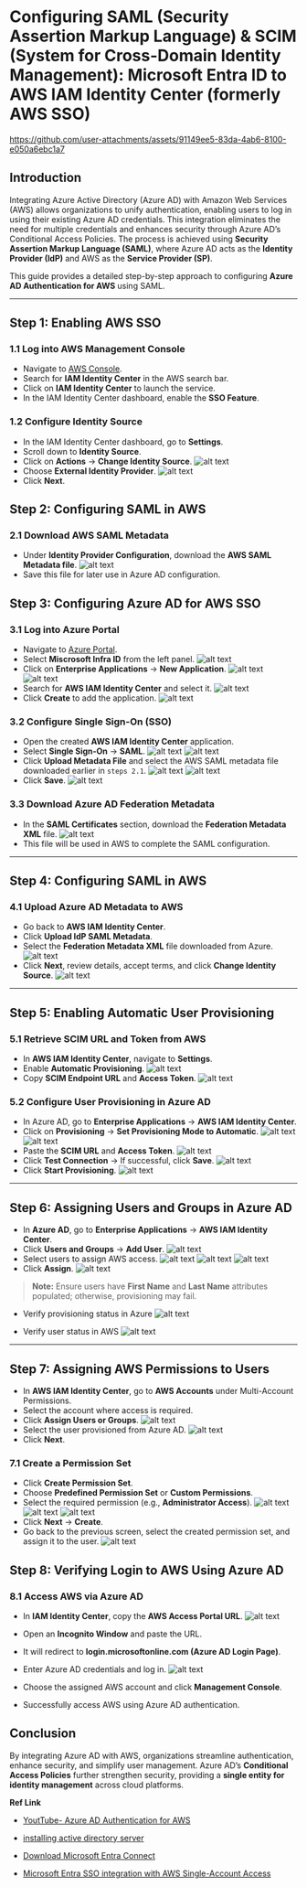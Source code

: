 <!-- # **Seamless AWS Authentication with Azure AD: A Step-by-Step Integration Guide** -->
# **Configuring SAML (Security Assertion Markup Language) & SCIM (System for Cross-Domain Identity Management): Microsoft Entra ID to AWS IAM Identity Center (formerly AWS SSO)**

https://github.com/user-attachments/assets/91149ee5-83da-4ab6-8100-e050a6ebc1a7

## **Introduction**
Integrating Azure Active Directory (Azure AD) with Amazon Web Services (AWS) allows organizations to unify authentication, enabling users to log in using their existing Azure AD credentials. This integration eliminates the need for multiple credentials and enhances security through Azure AD’s Conditional Access Policies. The process is achieved using **Security Assertion Markup Language (SAML)**, where Azure AD acts as the **Identity Provider (IdP)** and AWS as the **Service Provider (SP)**.

This guide provides a detailed step-by-step approach to configuring **Azure AD Authentication for AWS** using SAML.

---
## **Step 1: Enabling AWS SSO**
### **1.1 Log into AWS Management Console**
- Navigate to [AWS Console](https://aws.amazon.com/console/).
- Search for **IAM Identity Center** in the AWS search bar.
- Click on **IAM Identity Center** to launch the service.
- In the IAM Identity Center dashboard, enable the **SSO Feature**.


### **1.2 Configure Identity Source**
- In the IAM Identity Center dashboard, go to **Settings**.
- Scroll down to **Identity Source**.
- Click on **Actions** → **Change Identity Source**.
![alt text](image-31.png)
- Choose **External Identity Provider**.
![alt text](image-32.png)
- Click **Next**.

## **Step 2: Configuring SAML in AWS**
### **2.1 Download AWS SAML Metadata**
- Under **Identity Provider Configuration**, download the **AWS SAML Metadata file**.
![alt text](image-33.png)
- Save this file for later use in Azure AD configuration.

## **Step 3: Configuring Azure AD for AWS SSO**
### **3.1 Log into Azure Portal**
- Navigate to [Azure Portal](https://portal.azure.com/).
- Select **Miscrosoft Infra ID** from the left panel.
![alt text](image-34.png)
- Click on **Enterprise Applications** → **New Application**.
![alt text](image-35.png)
![alt text](image-36.png)
- Search for **AWS IAM Identity Center** and select it.
![alt text](image-37.png)
- Click **Create** to add the application.
![alt text](image-38.png)

### **3.2 Configure Single Sign-On (SSO)**
- Open the created **AWS IAM Identity Center** application.
- Select **Single Sign-On** → **SAML**.
![alt text](image-39.png)
![alt text](image-40.png)
- Click **Upload Metadata File** and select the AWS SAML metadata file downloaded earlier in `steps 2.1`.
![alt text](image-41.png)
![alt text](image-42.png)
- Click **Save**.
![alt text](image-43.png)

### **3.3 Download Azure AD Federation Metadata**
- In the **SAML Certificates** section, download the **Federation Metadata XML** file.
![alt text](image-44.png)
- This file will be used in AWS to complete the SAML configuration.

---
## **Step 4: Configuring SAML in AWS**
### **4.1 Upload Azure AD Metadata to AWS**
- Go back to **AWS IAM Identity Center**.
- Click **Upload IdP SAML Metadata**.
- Select the **Federation Metadata XML** file downloaded from Azure.
![alt text](image-45.png)
- Click **Next**, review details, accept terms, and click **Change Identity Source**.
![alt text](image-46.png)

---
## **Step 5: Enabling Automatic User Provisioning**
### **5.1 Retrieve SCIM URL and Token from AWS**
- In **AWS IAM Identity Center**, navigate to **Settings**.
- Enable **Automatic Provisioning**.
![alt text](image-47.png)
- Copy **SCIM Endpoint URL** and **Access Token**.
![alt text](image-48.png)

### **5.2 Configure User Provisioning in Azure AD**
- In Azure AD, go to **Enterprise Applications** → **AWS IAM Identity Center**.
- Click on **Provisioning** → **Set Provisioning Mode to Automatic**.
![alt text](image-49.png)
![alt text](image-50.png)
- Paste the **SCIM URL** and **Access Token**.
![alt text](image-51.png)
- Click **Test Connection** → If successful, click **Save**.
![alt text](image-52.png)
- Click **Start Provisioning**.
![alt text](image-53.png)

---
## **Step 6: Assigning Users and Groups in Azure AD**
- In **Azure AD**, go to **Enterprise Applications** → **AWS IAM Identity Center**.
- Click **Users and Groups** → **Add User**.
![alt text](image-54.png)
- Select users to assign AWS access.
![alt text](image-55.png)
![alt text](image-56.png)
![alt text](image-57.png)
- Click **Assign**.
![alt text](image-58.png)
> **Note:** Ensure users have **First Name** and **Last Name** attributes populated; otherwise, provisioning may fail.
- Verify provisioning status in Azure
![alt text](image-59.png)

- Verify user status in AWS
![alt text](image-60.png)
---
## **Step 7: Assigning AWS Permissions to Users**
- In **AWS IAM Identity Center**, go to **AWS Accounts** under Multi-Account Permissions.
- Select the account where access is required.
- Click **Assign Users or Groups**.
![alt text](image-61.png)
- Select the user provisioned from Azure AD.
![alt text](image-62.png)
- Click **Next**.

### **7.1 Create a Permission Set**
- Click **Create Permission Set**.
- Choose **Predefined Permission Set** or **Custom Permissions**.
- Select the required permission (e.g., **Administrator Access**).
![alt text](image-63.png)
![alt text](image-64.png)
![alt text](image-65.png)
- Click **Next** → **Create**.
- Go back to the previous screen, select the created permission set, and assign it to the user.
![alt text](image-66.png)

## **Step 8: Verifying Login to AWS Using Azure AD**
### **8.1 Access AWS via Azure AD**
- In **IAM Identity Center**, copy the **AWS Access Portal URL**.
![alt text](image-67.png)
- Open an **Incognito Window** and paste the URL.
- It will redirect to **login.microsoftonline.com (Azure AD Login Page)**.
- Enter Azure AD credentials and log in.
![alt text](image-68.png)

- Choose the assigned AWS account and click **Management Console**.
- Successfully access AWS using Azure AD authentication.

## **Conclusion**
By integrating Azure AD with AWS, organizations streamline authentication, enhance security, and simplify user management. Azure AD’s **Conditional Access Policies** further strengthen security, providing a **single entity for identity management** across cloud platforms.



**Ref Link**

- [YoutTube- Azure AD Authentication for AWS](https://www.youtube.com/watch?v=R-07SaS1Gig)
- [installing active directory server](https://www.readandexecute.com/how-to/server-2016/active-directory/)

- [Download Microsoft Entra Connect](https://www.microsoft.com/en-us/download/details.aspx?id=47594)
- [Microsoft Entra SSO integration with AWS Single-Account Access](https://learn.microsoft.com/en-us/entra/identity/saas-apps/amazon-web-service-tutorial)